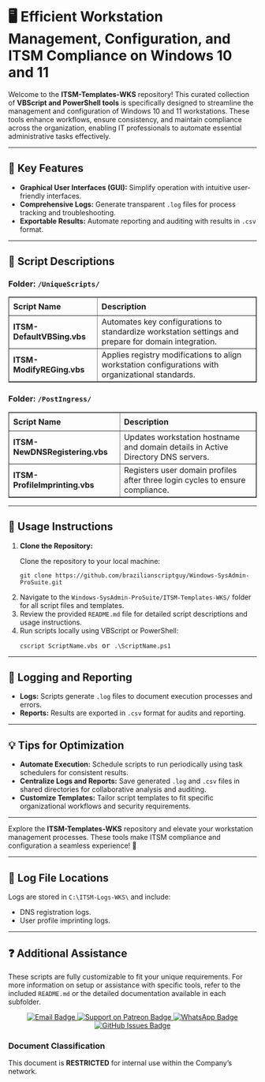 <div>
  <h1>🖥️ Efficient Workstation Management, Configuration, and ITSM Compliance on Windows 10 and 11</h1>
  <p>
    Welcome to the <strong>ITSM-Templates-WKS</strong> repository! This curated collection of 
    <strong>VBScript and PowerShell tools</strong> is specifically designed to streamline the management and configuration 
    of Windows 10 and 11 workstations. These tools enhance workflows, ensure consistency, and maintain compliance across 
    the organization, enabling IT professionals to automate essential administrative tasks effectively.
  </p>

  <hr />

  <h2>🌟 Key Features</h2>
  <ul>
    <li><strong>Graphical User Interfaces (GUI):</strong> Simplify operation with intuitive user-friendly interfaces.</li>
    <li><strong>Comprehensive Logs:</strong> Generate transparent <code>.log</code> files for process tracking and troubleshooting.</li>
    <li><strong>Exportable Results:</strong> Automate reporting and auditing with results in <code>.csv</code> format.</li>
  </ul>

  <hr />

  <h2>📄 Script Descriptions</h2>

  <h3>Folder: <code>/UniqueScripts/</code></h3>
  <table border="1" style="border-collapse: collapse; width: 100%; text-align: left;">
    <thead>
      <tr>
        <th style="padding: 8px;"><strong>Script Name</strong></th>
        <th style="padding: 8px;">Description</th>
      </tr>
    </thead>
    <tbody>
      <tr>
        <td><strong>ITSM-DefaultVBSing.vbs</strong></td>
        <td>Automates key configurations to standardize workstation settings and prepare for domain integration.</td>
      </tr>
      <tr>
        <td><strong>ITSM-ModifyREGing.vbs</strong></td>
        <td>Applies registry modifications to align workstation configurations with organizational standards.</td>
      </tr>
    </tbody>
  </table>

  <h3>Folder: <code>/PostIngress/</code></h3>
  <table border="1" style="border-collapse: collapse; width: 100%; text-align: left;">
    <thead>
      <tr>
        <th style="padding: 8px;"><strong>Script Name</strong></th>
        <th style="padding: 8px;">Description</th>
      </tr>
    </thead>
    <tbody>
      <tr>
        <td><strong>ITSM-NewDNSRegistering.vbs</strong></td>
        <td>Updates workstation hostname and domain details in Active Directory DNS servers.</td>
      </tr>
      <tr>
        <td><strong>ITSM-ProfileImprinting.vbs</strong></td>
        <td>Registers user domain profiles after three login cycles to ensure compliance.</td>
      </tr>
    </tbody>
  </table>

  <hr />

  <h2>🚀 Usage Instructions</h2>
  <ol>
    <li>
      <strong>Clone the Repository:</strong>
      <p>Clone the repository to your local machine:</p>
      <pre><code>git clone https://github.com/brazilianscriptguy/Windows-SysAdmin-ProSuite.git</code></pre>
    </li>
    <li>Navigate to the <code>Windows-SysAdmin-ProSuite/ITSM-Templates-WKS/</code> folder for all script files and templates.</li>
    <li>Review the provided <code>README.md</code> file for detailed script descriptions and usage instructions.</li>
    <li>Run scripts locally using VBScript or PowerShell:
      <pre><code>cscript ScriptName.vbs</code> or <code>.\ScriptName.ps1</code></pre>
    </li>
  </ol>

  <hr />

  <h2>📝 Logging and Reporting</h2>
  <ul>
    <li><strong>Logs:</strong> Scripts generate <code>.log</code> files to document execution processes and errors.</li>
    <li><strong>Reports:</strong> Results are exported in <code>.csv</code> format for audits and reporting.</li>
  </ul>

  <hr />

  <h2>💡 Tips for Optimization</h2>
  <ul>
    <li><strong>Automate Execution:</strong> Schedule scripts to run periodically using task schedulers for consistent results.</li>
    <li><strong>Centralize Logs and Reports:</strong> Save generated <code>.log</code> and <code>.csv</code> files in shared directories for collaborative analysis and auditing.</li>
    <li><strong>Customize Templates:</strong> Tailor script templates to fit specific organizational workflows and security requirements.</li>
  </ul>

  <hr />

  <p>Explore the <strong>ITSM-Templates-WKS</strong> repository and elevate your workstation management processes. These tools make ITSM compliance and configuration a seamless experience! 🎉</p>

  <hr />

  <h2>📄 Log File Locations</h2>
  <p>Logs are stored in <code>C:\ITSM-Logs-WKS\</code> and include:</p>
  <ul>
    <li>DNS registration logs.</li>
    <li>User profile imprinting logs.</li>
  </ul>

  <hr />

  <h2>❓ Additional Assistance</h2>
  <p>
    These scripts are fully customizable to fit your unique requirements. For more information on setup or assistance with specific tools, refer to the included <code>README.md</code> or the detailed documentation available in each subfolder.
  </p>

  <div align="center">
    <a href="mailto:luizhamilton.lhr@gmail.com" target="_blank" rel="noopener noreferrer">
      <img src="https://img.shields.io/badge/Email-luizhamilton.lhr@gmail.com-D14836?style=for-the-badge&logo=gmail" alt="Email Badge">
    </a>
    <a href="https://www.patreon.com/c/brazilianscriptguy" target="_blank" rel="noopener noreferrer">
      <img src="https://img.shields.io/badge/Support%20Me-Patreon-red?style=for-the-badge&logo=patreon" alt="Support on Patreon Badge">
    </a>
    <a href="https://whatsapp.com/channel/0029VaEgqC50G0XZV1k4Mb1c" target="_blank" rel="noopener noreferrer">
      <img src="https://img.shields.io/badge/Join%20Us-WhatsApp-25D366?style=for-the-badge&logo=whatsapp" alt="WhatsApp Badge">
    </a>
    <a href="https://github.com/brazilianscriptguy/BlueTeam-Tools/issues" target="_blank" rel="noopener noreferrer">
      <img src="https://img.shields.io/badge/Report%20Issues-GitHub-blue?style=for-the-badge&logo=github" alt="GitHub Issues Badge">
    </a>
  </div>

  <h3>Document Classification</h3>
  <p>This document is <strong>RESTRICTED</strong> for internal use within the Company’s network.</p>
</div>

